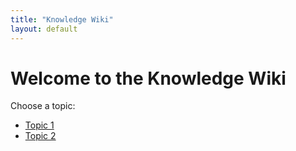 ```yaml
---
title: "Knowledge Wiki"
layout: default
---
```

# Welcome to the Knowledge Wiki
Choose a topic:
- [Topic 1](topic1)
- [Topic 2](topic2)